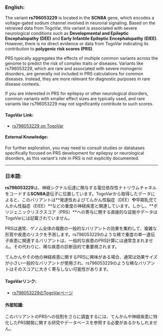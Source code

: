 ### English:
The variant **rs796053229** is located in the **SCN8A** gene, which encodes a voltage-gated sodium channel involved in neuronal signaling. Based on the retrieved data from TogoVar, this variant is associated with severe neurological conditions such as **Developmental and Epileptic Encephalopathy (DEE)** and **Early Infantile Epileptic Encephalopathy (EIEE)**. However, there is no direct evidence or data from TogoVar indicating its contribution to **polygenic risk scores (PRS)**.

PRS typically aggregates the effects of multiple common variants across the genome to predict the risk of complex traits or diseases. Variants like rs796053229, which are rare and associated with severe monogenic disorders, are generally not included in PRS calculations for common diseases. Instead, they are more relevant for diagnostic purposes in rare disease contexts.

If you are interested in PRS for epilepsy or other neurological disorders, common variants with smaller effect sizes are typically used, and rare variants like rs796053229 may not significantly contribute to such scores.

#### TogoVar Link:
- [rs796053229 on TogoVar](https://togovar.org)

#### External Knowledge:
For further exploration, you may need to consult studies or databases specifically focused on PRS development for epilepsy or neurological disorders, as this variant's role in PRS is not explicitly documented.

---

### 日本語:
**rs796053229**は、神経シグナル伝達に関与する電位依存性ナトリウムチャネルをコードする**SCN8A**遺伝子に位置しています。TogoVarから取得したデータによると、このバリアントは**発達性およびてんかん性脳症（DEE）**や**早期乳児てんかん性脳症（EIEE）**などの重度の神経疾患と関連しています。しかし、**ポリジェニックリスクスコア（PRS）**への寄与に関する直接的な証拠やデータはTogoVarには記載されていません。

PRSは通常、ゲノム全体の複数の一般的なバリアントの効果を集約して、複雑な形質や疾患のリスクを予測します。rs796053229のような稀で重度の単一遺伝子疾患に関連するバリアントは、一般的な疾患のPRS計算には通常含まれません。その代わりに、稀な疾患の診断目的で重要視されます。

てんかんやその他の神経疾患に関するPRSに興味がある場合、通常は効果サイズが小さい一般的なバリアントが使用され、rs796053229のような稀なバリアントはそのスコアに大きく寄与しない可能性があります。

#### TogoVarリンク:
- [rs796053229のTogoVarページ](https://togovar.org)

#### 外部知識:
このバリアントのPRSへの役割をさらに調査するには、てんかんや神経疾患に特化したPRS開発に関する研究やデータベースを参照する必要があるかもしれません。